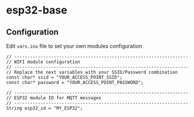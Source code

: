 # esp32-base


## Configuration

Edit `vars.ino` file to set your own modules configuration

```
// ------------------------------------------------------------------
// WIFI module configuration
// ------------------------------------------------------------------
// Replace the next variables with your SSID/Password combination
const char* ssid = "YOUR_ACCESS_POINT_SSID";
const char* password = "YOUR_ACCESS_POINT_PASSWORD";

// ------------------------------------------------------------------
// ESP32 module ID for MQTT messages
// ------------------------------------------------------------------
String esp32_id = "MY_ESP32";

```
